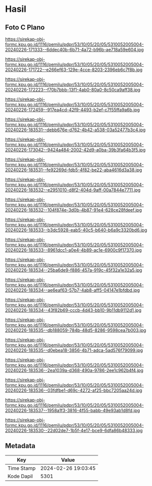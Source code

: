# Hasil

## Foto C Plano

https://sirekap-obj-formc.kpu.go.id/1116/pemilu/pdpr/53/10/05/20/05/5310052005004-20240226-171333--6ddec40b-6b71-4a72-b96b-ae718a59e604.jpg

https://sirekap-obj-formc.kpu.go.id/1116/pemilu/pdpr/53/10/05/20/05/5310052005004-20240226-171722--e266ef63-129e-4cce-8203-2396eb6c7f8b.jpg

https://sirekap-obj-formc.kpu.go.id/1116/pemilu/pdpr/53/10/05/20/05/5310052005004-20240226-172223--f70b7bbb-13f1-4ab0-80a0-8c50ca9aff38.jpg

https://sirekap-obj-formc.kpu.go.id/1116/pemilu/pdpr/53/10/05/20/05/5310052005004-20240226-172459--917ea4cd-42f9-4493-b2ef-c7f55ffa9a6b.jpg

https://sirekap-obj-formc.kpu.go.id/1116/pemilu/pdpr/53/10/05/20/05/5310052005004-20240226-183531--debb676e-d762-4b42-a538-03a52477b3c4.jpg

https://sirekap-obj-formc.kpu.go.id/1116/pemilu/pdpr/53/10/05/20/05/5310052005004-20240226-173042--9424a484-2002-42d9-a0ba-39b3fa64b3f5.jpg

https://sirekap-obj-formc.kpu.go.id/1116/pemilu/pdpr/53/10/05/20/05/5310052005004-20240226-183531--fe92269d-fdb5-4f82-be22-aba4616d3a38.jpg

https://sirekap-obj-formc.kpu.go.id/1116/pemilu/pdpr/53/10/05/20/05/5310052005004-20240226-183532--e2951010-d8f2-404d-9aff-00a7844e7711.jpg

https://sirekap-obj-formc.kpu.go.id/1116/pemilu/pdpr/53/10/05/20/05/5310052005004-20240226-183532--104f874e-3d0b-4b87-91e4-628ce28fdeef.jpg

https://sirekap-obj-formc.kpu.go.id/1116/pemilu/pdpr/53/10/05/20/05/5310052005004-20240226-183533--b3dc5928-eab5-40c5-b640-b6a9c3320bd6.jpg

https://sirekap-obj-formc.kpu.go.id/1116/pemilu/pdpr/53/10/05/20/05/5310052005004-20240226-183533--8961dcc1-a0e4-4b89-ac1e-6900c9f17370.jpg

https://sirekap-obj-formc.kpu.go.id/1116/pemilu/pdpr/53/10/05/20/05/5310052005004-20240226-183534--25ba6de9-f886-457a-919c-45f32a1e32a5.jpg

https://sirekap-obj-formc.kpu.go.id/1116/pemilu/pdpr/53/10/05/20/05/5310052005004-20240226-183534--ae6eaf63-57b7-4ab8-aff5-04147e1bfdbd.jpg

https://sirekap-obj-formc.kpu.go.id/1116/pemilu/pdpr/53/10/05/20/05/5310052005004-20240226-183534--43f82b69-cccb-4d43-bb10-9b11db9112d1.jpg

https://sirekap-obj-formc.kpu.go.id/1116/pemilu/pdpr/53/10/05/20/05/5310052005004-20240226-183535--db188059-784b-48d5-8286-9598cea7b003.jpg

https://sirekap-obj-formc.kpu.go.id/1116/pemilu/pdpr/53/10/05/20/05/5310052005004-20240226-183535--d0ebea18-3856-4b71-adca-5ad576f79099.jpg

https://sirekap-obj-formc.kpu.go.id/1116/pemilu/pdpr/53/10/05/20/05/5310052005004-20240226-183536--2ea1039a-d368-490a-9786-2ee1c962b4f4.jpg

https://sirekap-obj-formc.kpu.go.id/1116/pemilu/pdpr/53/10/05/20/05/5310052005004-20240226-183536--03fdfbe1-d69c-4272-af25-bbc7205aa24d.jpg

https://sirekap-obj-formc.kpu.go.id/1116/pemilu/pdpr/53/10/05/20/05/5310052005004-20240226-183537--1958a1f3-3816-4f55-babb-49e93ab1d8fd.jpg

https://sirekap-obj-formc.kpu.go.id/1116/pemilu/pdpr/53/10/05/20/05/5310052005004-20240226-183530--22d02de7-1b5f-4e17-bce9-6dfa86b48333.jpg


## Metadata

| Key        | Value               |
| ---------- | ------------------- |
| Time Stamp | 2024-02-26 19:03:45 |
| Kode Dapil | 5301                |



